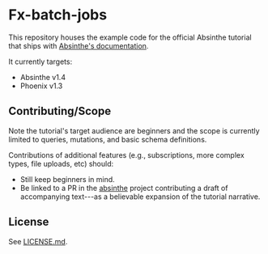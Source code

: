 # Fx-batch-jobs

This repository houses the example code for the official Absinthe tutorial
that ships with [Absinthe's documentation](https://hexdocs.pm/absinthe).

It currently targets:

- Absinthe v1.4
- Phoenix v1.3

## Contributing/Scope

Note the tutorial's target audience are beginners and the scope is
currently limited to queries, mutations, and basic schema definitions.

Contributions of additional features (e.g., subscriptions, more complex types, file uploads, etc)
should:

- Still keep beginners in mind.
- Be linked to a PR in the [absinthe](https://github.com/absinthe-graphql/absinthe) project
  contributing a draft of accompanying text---as a believable expansion of the tutorial
  narrative.

## License

See [LICENSE.md](./LICENSE.md).
